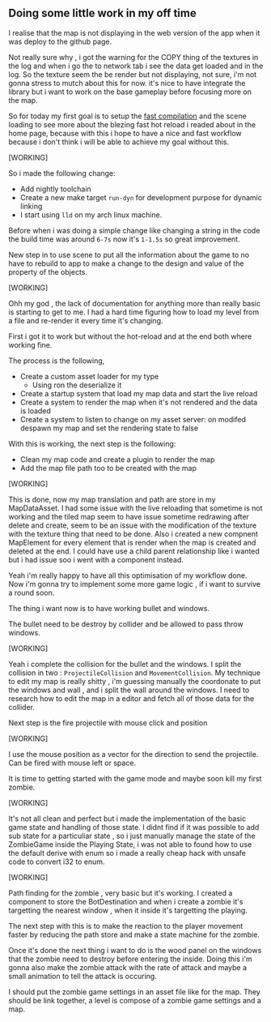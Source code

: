 

## Doing some little work in my off time


I realise that the map is not displaying in the web version of the app
when it was deploy to the github page.

Not really sure why , i got the warning for the COPY thing of the textures
in the log and when i go the to network tab i see the data get loaded
and in the log. So the texture seem the be render but not displaying,
not sure, i'm not gonna stress to mutch about this for now. it's nice
to have integrate the library but i want to work on the base gameplay
before focusing more on the map.


So for today my first goal is to setup the
[fast compilation](https://bevyengine.org/learn/book/getting-started/setup/#enable-fast-compiles-optional)
and the scene loading to see more about the blezing fast hot reload i readed about
in the home page, because with this i hope to have a nice and fast workflow because
i don't think i will be able to achieve my goal without this.

[WORKING]

So i made the following change:

* Add nightly toolchain
* Create a new make target `run-dyn` for development purpose for
dynamic linking
* I start using `lld` on my arch linux machine.

Before when i was doing a simple change like changing a string
in the code the build time was around `6-7s` now it's `1-1.5s`
so great improvement.

New step in to use scene to put all the information about the
game to no have to rebuild to app to make a change to the design
and value of the property of the objects. 


[WORKING]

Ohh my god , the lack of documentation for anything more than really basic
is starting to get to me. I had a hard time figuring how to load my level
from a file and re-render it every time it's changing.

First i got it to work but without the hot-reload and at the end both
where working fine.

The process is the following,
* Create a custom asset loader for my type
    * Using ron the deserialize it
* Create a startup system that load my map data and start the live reload
* Create a system to render the map when it's not rendered and the data is loaded
* Create a system to listen to change on my asset server: on modifed despawn my map and set the rendering state to false

With this is working, the next step is the following:

* Clean my map code and create a plugin to render the map
* Add the map file path too to be created with the map

[WORKING]

This is done, now my map translation and path are store in my MapDataAsset.
I had some issue with the live reloading that sometime is not working and
the tiled map seem to have issue sometime redrawing after delete and create,
seem to be an issue with the modification of the texture with the texture
thing that need to be done.
Also i created a new compnent MapElement for every element that is render
when the map is created and deleted at the end. I could have use a child
parent relationship like i wanted but i had issue soo i went with a component
instead.

Yeah i'm really happy to have all this optimisation of my workflow done.
Now i'm gonna try to implement some more game logic , if i want to survive
a round soon.

The thing i want now is to have working bullet and windows.

The bullet need to be destroy by collider and be allowed to pass throw windows.

[WORKING]

Yeah i complete the collision for the bullet and the windows.
I split the collision in two : `ProjectileCollision` and `MovementCollision`.
My technique to edit my map is really shitty , i'm guessing manually the coordonate
to put the windows and wall , and i split the wall around the windows.
I need to research how to edit the map in a editor and fetch all of those data
for the collider.

Next step is the fire projectile with mouse click and position

[WORKING]

I use the mouse position as a vector for the direction to send the projectile.
Can be fired with mouse left or space.

It is time to getting started with the game mode and maybe soon kill my first zombie.

[WORKING]

It's not all clean and perfect but i made the implementation of the basic game state
and handling of those state.
I didnt find if it was possible to add sub state for a particuliar state , so
i just manually manage the state of the ZombieGame inside the Playing State,
i was not able to found how to use the default derive with enum so i made
a really cheap hack with unsafe code to convert i32 to enum.

[WORKING]

Path finding for the zombie , very basic but it's working.
I created a component to store the BotDestination and when
i create a zombie it's targetting the nearest window , when
it inside it's targetting the playing.

The next step with this is to make the reaction to the player
movement faster by reducing the path store and make a state machine
for the zombie.

Once it's done the next thing i want to do is the wood panel on the windows
that the zombie need to destroy before entering the inside. Doing this i'm gonna
also make the zombie attack with the rate of attack and maybe a small animation to
tell the attack is occuring.

I should put the zombie game settings in an asset file like for the map.
They should be link together, a level is compose of a zombie game settings and a
map.
